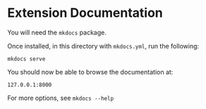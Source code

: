 # Extension Documentation

You will need the `mkdocs` package.

Once installed, in this directory with `mkdocs.yml`, run the following:

    mkdocs serve

You should now be able to browse the documentation at:

    127.0.0.1:8000

For more options, see `mkdocs --help`
